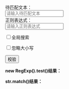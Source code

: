 待匹配文本：
<br><input type="text" id="toMatch" placeholder="请输入待匹配文本"><br>
正则表达式：
<br><input type="text" id="RegExp" placeholder="请输入正则表达式"><br>
<p><input type="checkbox" name="regType" value="Global" id="Global" />全局搜索</p>
<p><input type="checkbox" name="regType" value="UperOrLower" id="UperOrLower" />忽略大小写</p>
<button id="docheck">校验</button><br>

**new RegExp().test()结果：**
<span id="RegExptest"> </span>

**str.match()结果：**
<div id="strMatch"> </div>

<script type="text/javascript">
var btn = document.getElementById("docheck")
var RegExptest = document.getElementById("RegExptest")
var strMatch = document.getElementById("strMatch")
btn.onclick = function() {
    var toMatchStr = document.getElementById("toMatch").value
    var RegExpStr = document.getElementById("RegExp").value
    var useGlobal = document.getElementById("Global").checked
    var UperOrLower = document.getElementById("UperOrLower").checked
    var _RegExp = new RegExp(RegExpStr)
    if (useGlobal) {
        if (UperOrLower) {
            _RegExp = new RegExp(_RegExp,"gi")
        } else {
            _RegExp = new RegExp(_RegExp,"g")
        }
    } else if (UperOrLower) {
        _RegExp = new RegExp(_RegExp,"i")
    }
    RegExptest.innerHTML = _RegExp.test(toMatchStr)
    // arr = toMatchStr.match(RegExpStr);
    arr = toMatchStr.match(_RegExp);
    let arrStr = ''
    arr.forEach(function(value){
        if(arrStr){
            arrStr = `${arrStr}<br>${value}`
        } else {
            arrStr=value
        }
    })
    debugger
    strMatch.innerHTML = arrStr
}

</script>